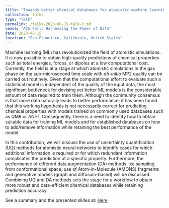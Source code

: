 ```yaml
---
title: "Towards better chemical databases for atomistic machine learning"
collection: talks
type: "Talk"
permalink: /talks/2023-08-15-talk-3.md
venue: "ACS Fall: Harnessing the Power of Data"
date: 2023-08-15
location: "San Francisco, California, United States"
---
```


Machine learning (ML) has revolutionized the field of atomistic simulations. It is
now possible to obtain high-quality predictions of chemical properties
such as total energies, forces, or dipoles at a low computational
cost. Currently, the field is at a stage at which atomistic
simulations in the gas phase on the sub-microsecond time scale with *ab-initio* MP2 quality can be
carried out routinely. Given that the computational effort to evaluate
such a statistical model is independent of the quality of the input
data, the most significant bottleneck for devising yet better ML
models is the considerable amount of data required to train
them. Although the community consensus is that more data naturally
leads to better performance; it has been found that this working hypothesis is not necessarily correct for predicting chemical
properties with models trained on commonly used databases such as QM9
or ANI-1. Consequently, there is a need to identify how
to obtain suitable data for training ML models and for established
databases on how to add/remove information while retaining the best
performance of the model. 

In this contribution, we will discuss the use of uncertainty
quantification (UQ) methods for atomistic neural networks to identify cases
for which additional information is required or for which redundant
information complicates the prediction of a specific
property. Furthermore, the performance of different data augmentation (DA) methods like sampling from conformational space, use of Atom-in-Molecule (AMONS) fragments 
and generative models (graph and diffusion-based) will be discussed. Combining UQ and DA methods sets the stage for a workflow to obtain more robust and data-efficient 
chemical databases while retaining prediction accuracy.

See a summary and the presented slides at: [Here](https://doi.org/10.1021/scimeetings.3c10099)
